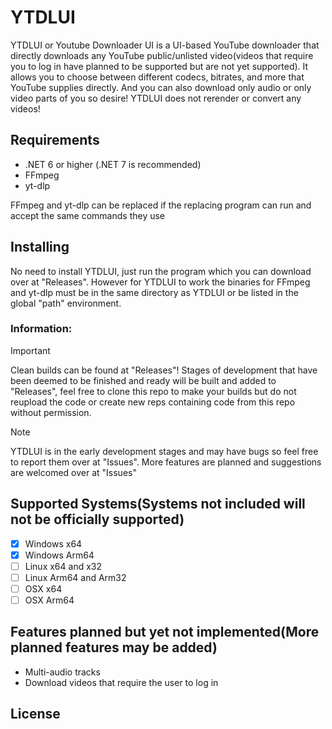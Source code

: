 # YTDLUI
YTDLUI or Youtube Downloader UI is a UI-based YouTube downloader that directly downloads any YouTube public/unlisted video(videos that require you to log in have planned to be supported but are not yet supported).
It allows you to choose between different codecs, bitrates, and more that YouTube supplies directly.
And you can also download only audio or only video parts of you so desire!
YTDLUI does not rerender or convert any videos!

## Requirements
- .NET 6 or higher (.NET 7 is recommended)
- FFmpeg
- yt-dlp

FFmpeg and yt-dlp can be replaced if the replacing program can run and accept the same commands they use

## Installing
No need to install YTDLUI, just run the program which you can download over at "Releases".
However for YTDLUI to work the binaries for FFmpeg and yt-dlp must be in the same directory as YTDLUI or be listed in the global "path" environment.

### Information:
>[!IMPORTANT]
>Clean builds can be found at "Releases"!
>Stages of development that have been deemed to be finished and ready will be built and added to "Releases", feel free to clone this repo to make your builds but do not reupload the code or create new reps containing code from this repo without permission.

> [!NOTE]
> YTDLUI is in the early development stages and may have bugs so feel free to report them over at "Issues". More features are planned and suggestions are welcomed over at "Issues"

## Supported Systems(Systems not included will not be officially supported)
- [x] Windows x64
- [x] Windows Arm64
- [ ] Linux x64 and x32
- [ ] Linux Arm64 and Arm32
- [ ] OSX x64
- [ ] OSX Arm64

## Features planned but yet not implemented(More planned features may be added)
- Multi-audio tracks
- Download videos that require the user to log in

## License

